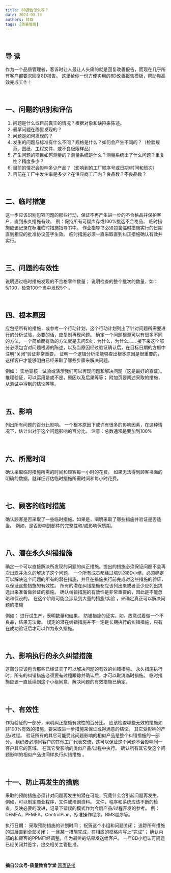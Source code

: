 ```yaml
---
title: 8D报告怎么写？
date: 2024-03-18
authors: 转载
tags: [质量管理]
---
```


<!-- truncate -->

<br /> 

## 导 读

作为一个品质管理者，客诉时让人最让人头痛的就是回复改善报告，而现在几乎所有客户都要求回复8D报告。
这里给你一份方便实用的8D改善报告模板，帮助你高效完成工作！

<br /> 

## 一、问题的识别和评估

1. 问题是什么或目前真实的情况？根据对象和缺陷来陈述。
2. 最早问题在哪里发现的？
3. 问题是如何发现的？
4. 发生的问题与标准有什么不同？规格是什么？如何会产生不同的？（检验规范、图纸、工程文件、或不良极限样品）
5. 产生问题的项目如何测量的？测量系统是什么？测量系统出了什么问题？重复性？精度多少？
6. 目前的情况会影响多少产品？（影响到的工厂顺序号或日期/时间和班次）
7. 目前在工厂中发生率是多少？在供应商工厂内？良品数？不良品数？

<br /> 

## 二、临时措施

这一步应该识别包容问题的那些行动，保证不再产生进一步的不合格品并保护客户，直到永久措施有效。
例：保持所有可疑库存或100%挑选不合格品。
临时措施应该记录在标准临时措施指导书中。
作业指导书必须包含临时措施实行的日期直到相应的批准协议签字生效。
临时措施必须一直采取直到纠正措施确认有效并实行。 

<br /> 

## 三、问题的有效性

说明通过临时措施发现的不合格零件数量；
说明检查的整个批次的数量，如：5/100，检查100个当中发现5个 。

<br /> 

## 四、根本原因

应包括所有的措施，或参考一个行动计划，这个行动计划列出了针对问题所需要进行的分析试验，必要的话，应复制再现问题。
确定一个问题根源可以有很多不同的方法，一个简单而有效的方法就是去问5次：为什么，为什么......
接下来这个部分必须包含对问题根源的陈述，以及当原因经过验证确认后，在目标日期的方框中注明“关闭“验证非常重要。
证明一个逻辑分析法能够查出根本原因是很重要的，这样客户才能够明白已经采取了哪些步骤来解决问题。 

例如： 
实地查核：试验或演示我们可以再现问题和解决问题（这是最好的查证）。
推理验证，可以运用是或不是，原因以及后果等等；
附加页要阐述采取的措施，从测试中得到的结论等等。

<br /> 

## 五、影响

列出所有问题的百分比影响。
一个根本原因下或许有很多的影响因素，在这种情况下，估计出对于这个问题影响的百分比。
注意：总数通常是要加到100%

<br /> 

## 六、所需时间

确认采取临时措施所需的时间和顾客每一小时的花费。
如果无法得到顾客书面的明确的数据，就详细评估临时措施所需时间和每小时花费。

<br /> 

## 七、顾客的临时措施

确认顾客是否采取了一些临时措施。如果是，阐明采取了哪些措施并验证是否适当。
例如，是否影响到部件的完整性和/或影响保质期。

<br /> 

## 八、潜在永久纠错措施

确定一个可以直接解决所发现的问题的纠正措施。提出的措施必须保证问题不会再次出现并永久的解决了这个问题。
一个所有成员都经过培训的8D小组，必须确定可以解决这个问题的所有的潜在措施，并且在措施执行前完成对这些措施的验证，以保证这些措施的有效性。
所有的潜在纠错措施都应该列出来或者至少应列出挑选出来准备做验证的措施。
确认纠错措施的有效性是非常重要的，因此是不能忽略和假设的。
在这个阶段可能会涉及到大量的措施/实验 ，来确定真正可以解决问题的措施

例如： 
进行试生产，表明数量和结果。
防错措施的证实。如，故意试着做一个不良品，结果无法做。
规定的潜在纠错措施并不一定是长期执行的纠错措施，只有在成功验证后才可以作为永久措施。

<br /> 

## 九、影响执行的永久纠错措施

这部分应该包含那些已经证实了可以解决问题的有效的纠错措施。
永久措施执行时，所有的纠错措施必须要有过程跟踪并确认后，才可以取消临时措施。
临时措施应该一直延续到这个小组同意，解决问题的有效措施已确定。

<br /> 

## 十、有效性

作为验证的一部分，阐明纠正措施有效性的百分比。 
应该检查哪些无效的措施如非100%有效的措施，要采取进一步措施来保证或得满意的结论。 
其它受影响的产品/过程。
验证所有的其它可能受此问题影响的相似产品是整个纠错措施的一部分。
组织者必须同客户的其他工厂代表交流，这可以保证这个问题不会影响同一客户其它的区域。 
在其它受影响的类似产品/过程中执行。
确认所有其它受这个问题影响的相似产品也同样执行纠错措施 。

<br /> 

## 十一、防止再发生的措施

采取的预防措施必须针对问题再发生的潜在可能，究竟什么会引起问题再发生。
例如，可以制定商业程序，文件或培训资料。 
文件，程序和系统应该不断的检查，反映必要的改进，记录下错误的模式作为今后产品/过程开发的参考。
例：DFMEA，PFMEA，ControlPlan，标准操作程序，BMS程序等。 

执行日期：
采取预防措施的计划时间；
祝贺这个小组和问题关闭；
追踪所有措施的进展直到全部关闭；
一旦某一措施完成，在相应的框格内写上“完成“；
确认内部的和顾客的PPM已经调整。作为最终的结果发送给客户。
一旦8D小组认可问题已经关闭并签字，提交相关主管批准。

<br /> 

**摘自公众号-质量教育学堂**
[网页链接](https://mp.weixin.qq.com/s/SualJHh6zT2YMnlvN_RxgA)


